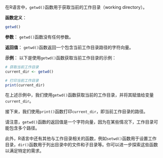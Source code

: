 在R语言中，`getwd()`函数用于获取当前的工作目录（working directory）。

**函数定义**：
```R
getwd()
```

**参数**：
`getwd()`函数没有任何参数。

**返回值**：
`getwd()`函数返回一个包含当前工作目录路径的字符向量。

**示例**：
以下是使用`getwd()`函数获取当前工作目录的示例：

```R
# 获取当前工作目录
current_dir <- getwd()

# 打印当前工作目录
print(current_dir)
```

在上述示例中，我们使用`getwd()`函数获取当前的工作目录，并将其赋值给变量`current_dir`。

接下来，我们使用`print()`函数打印`current_dir`，即当前工作目录的路径。

请注意，`getwd()`函数的返回值是一个字符向量，因为在某些情况下，工作目录可能包含多个路径。

此外，R语言中还有其他与工作目录相关的函数，例如`setwd()`函数用于设置工作目录，`dir()`函数用于列出目录中的文件和子目录等。你可以进一步探索这些函数以满足特定的需求。